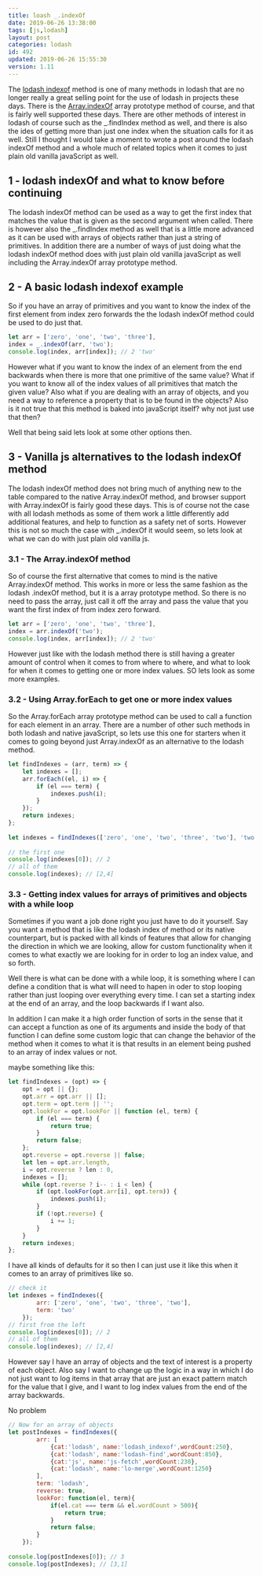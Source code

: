 ```yaml
---
title: loash _.indexOf
date: 2019-06-26 13:38:00
tags: [js,lodash]
layout: post
categories: lodash
id: 492
updated: 2019-06-26 15:55:30
version: 1.11
---
```


The [lodash indexof](https://lodash.com/docs/4.17.11#indexOf) method is one of many methods in lodash that are no longer really a great selling point for the use of lodash in projects these days. There is the [Array.indexOf](https://developer.mozilla.org/en-US/docs/Web/JavaScript/Reference/Global_Objects/Array/indexOf) array prototype method of course, and that is fairly well supported these days. There are other methods of interest in lodash of course such as the \_.findIndex method as well, and there is also the ides of getting more than just one index when the situation calls for it as well. Still I thought I would take a moment to wrote a post around the lodash indexOf method and a whole much of related topics when it comes to just plain old vanilla javaScript as well.

<!-- more -->

## 1 - lodash indexOf and what to know before continuing

The lodash indexOf method can be used as a way to get the first index that matches the value that is given as the second argument when called. There is however also the \_.findIndex method as well that is a little more advanced as it can be used with arrays of objects rather than just a string of primitives. In addition there are a number of ways of just doing what the lodash indexOf method does with just plain old vanilla javaScript as well including the Array.indexOf array prototype method.

## 2 - A basic lodash indexof example

So if you have an array of primitives and you want to know the index of the first element from index zero forwards the  the lodash indexOf method could be used to do just that.

```js
let arr = ['zero', 'one', 'two', 'three'],
index = _.indexOf(arr, 'two');
console.log(index, arr[index]); // 2 'two'
```

However what if you want to know the index of an element from the end backwards when there is more that one primitive of the same value? What if you want to know all of the index values of all primitives that match the given value? Also what if you are dealing with an array of objects, and you need a way to reference a property that is to be found in the objects? Also is it not true that this method is baked into javaScript itself? why not just use that then? 

Well that being said lets look at some other options then.

## 3 - Vanilla js alternatives to the lodash indexOf method

The lodash indexOf method does not bring much of anything new to the table compared to the native Array.indexOf method, and browser support with Array.indexOf is fairly good these days. This is of course not the case with all lodash methods as some of them work a little differently add additional features, and help to function as a safety net of sorts. However this is not so much the case with \_.indexOf it would seem, so lets look at what we can do with just plain old vanilla js.

### 3.1 - The Array.indexOf method

So of course the first alternative that comes to mind is the native Array.indexOf method. This works in more or less the same fashion as the lodash \.indexOf method, but it is a array prototype method. So there is no need to pass the array, just call it off the array and pass the value that you want the first index of from index zero forward.

```js
let arr = ['zero', 'one', 'two', 'three'],
index = arr.indexOf('two');
console.log(index, arr[index]); // 2 'two'
```

However just like with the lodash method there is still having a greater amount of control when it comes to from where to where, and what to look for when it comes to getting one or more index values. SO lets look as some more examples.

### 3.2 - Using Array.forEach to get one or more index values

So the Array.forEach array prototype method can be used to call a function for each element in an array. There are a number of other such methods in both lodash and native javaScript, so lets use this one for starters when it comes to going beyond just Array.indexOf as an alternative to the lodash method.

```js
let findIndexes = (arr, term) => {
    let indexes = [];
    arr.forEach((el, i) => {
        if (el === term) {
            indexes.push(i);
        }
    });
    return indexes;
};
 
let indexes = findIndexes(['zero', 'one', 'two', 'three', 'two'], 'two');
 
// the first one
console.log(indexes[0]); // 2
// all of them
console.log(indexes); // [2,4]
```

### 3.3 - Getting index values for arrays of primitives and objects with a while loop

Sometimes if you want a job done right you just have to do it yourself. Say you want a method that is like the lodash index of method or its native counterpart, but is packed with all kinds of features that allow for changing the direction in which we are looking, allow for custom functionality when it comes to what exactly we are looking for in order to log an index value, and so forth.

Well there is what can be done with a while loop, it is something where I can define a condition that is what will need to hapen in oder to stop looping rather than just looping over everything every time. I can set a starting index at the end of an array, and the loop backwards if I want also.

In addition I can make it a high order function of sorts in the sense that it can accept a function as one of its arguments and inside the body of that function I can define some custom logic that can change the behavior of the method when it comes to what it is that results in an element being pushed to an array of index values or not.

maybe something like this:

```js
let findIndexes = (opt) => {
    opt = opt || {};
    opt.arr = opt.arr || [];
    opt.term = opt.term || '';
    opt.lookFor = opt.lookFor || function (el, term) {
        if (el === term) {
            return true;
        }
        return false;
    };
    opt.reverse = opt.reverse || false;
    let len = opt.arr.length,
    i = opt.reverse ? len : 0,
    indexes = [];
    while (opt.reverse ? i-- : i < len) {
        if (opt.lookFor(opt.arr[i], opt.term)) {
            indexes.push(i);
        }
        if (!opt.reverse) {
            i += 1;
        }
    }
    return indexes;
};
```

I have all kinds of defaults for it so then I can just use it like this when it comes to an array of primitives like so.

```js
// check it
let indexes = findIndexes({
        arr: ['zero', 'one', 'two', 'three', 'two'],
        term: 'two'
    });
// first from the left
console.log(indexes[0]); // 2
// all of them
console.log(indexes); // [2,4]
```

However say I have an array of objects and the text of interest is a property of each object. Also say I want to change up the logic in a way in which I do not just want to log items in that array that are just an exact pattern match for the value that I give, and I want to log index values from the end of the array backwards.

No problem

```js
// Now for an array of objects
let postIndexes = findIndexes({
        arr: [
            {cat:'lodash', name:'lodash_indexof',wordCount:250},
            {cat:'lodash', name:'lodash-find',wordCount:850},
            {cat:'js', name:'js-fetch',wordCount:230},
            {cat:'lodash', name:'lo-merge',wordCount:1250}
        ],
        term: 'lodash',
        reverse: true,
        lookFor: function(el, term){
            if(el.cat === term && el.wordCount > 500){
                return true;
            }
            return false;
        }
    });
 
console.log(postIndexes[0]); // 3
console.log(postIndexes); // [3,1]
```